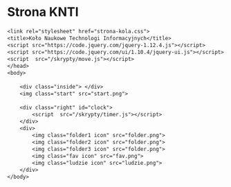 # Strona KNTI
<!DOCTYPE html>
<html>
    <head>
        
    <link rel="stylesheet" href="strona-kola.css">
    <title>Koło Naukowe Technologi Informacyjnych</title>
    <script src="https://code.jquery.com/jquery-1.12.4.js"></script>
    <script src="https://code.jquery.com/ui/1.10.4/jquery-ui.js"></script>
    <script  src="/skrypty/move.js"></script>
    </head>
    <body>
        
        <div class="inside"> </div>
        <img class="start" src="start.png">    

        <div class="right" id="clock">
            <script  src="/skrypty/timer.js"></script>
        </div>
        <div>
            <img class="folder1 icon" src="folder.png"> 
            <img class="folder2 icon" src="folder.png"> 
            <img class="folder3 icon" src="folder.png"> 
            <img class="fav icon" src="fav.png"> 
            <img class="ludzie icon" src="ludzie.png"> 
        </div>
    </body>
</html>
